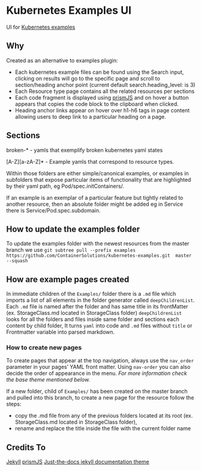 # Kubernetes Examples UI
UI for [Kubernetes examples](https://github.com/ContainerSolutions/kubernetes-examples)

## Why
Created as an alternative to examples plugin:
- Each kubernetes example files can be found using the Search input, clicking on results will go to the specific page and scroll to section/heading anchor point (current default search.heading_level: is 3)
- Each Resource type page contains all the related resources per sections
- Each code fragment is displayed using [prismJS](https://prismjs.com/) and on hover a button appears that copies the code block to the clipboard when clicked.
- Heading anchor links appear on hover over h1-h6 tags in page content allowing users to deep link to a particular heading on a page.

## Sections
broken-* - yamls that exemplify broken kubernetes yaml states

[A-Z][a-zA-Z]* - Example yamls that correspond to resource types.

Within those folders are either simple/canonical examples, or examples in subfolders that expose particular items of functionality that are highlighted by their yaml path, eg Pod/spec.initContainers/.

If an example is an exemplar of a particular feature but tightly related to another resource, then an absolute folder might be added eg in Service there is Service/Pod.spec.subdomain.
## How to update the examples folder
To update the examples folder with the newest resources from the master branch we use ` git subtree pull --prefix examples https://github.com/ContainerSolutions/kubernetes-examples.git  master --squash `

## How are example pages created 
In immediate children of the `Examples/` folder there is a `.md` file which imports a list of all elements in the folder generator called `deepChildrenList`.
Each `.md` file is named after the folder and has same title in its frontMatter (ex. StorageClass.md located in StorageClass folder)
`deepChildrenList` looks for all the folders and files inside same folder and sections each content by child folder, It turns `yaml` into code and `.md` files without `title` or Frontmatter variable into parsed markdown.

### How to create new pages 
To create pages  that appear at the top navigation, always use the `nav_order` parameter in your pages’ YAML front matter.
Using `nav-order` you can also decide the order of appearance in the menu.
_For more information check the base theme mentioned below._

If a new folder, child of `Examples/` has been created on the master branch and pulled into this branch, to create a new page for the resource follow the steps:
- copy the .md file from any of the previous folders located at its root (ex. StorageClass.md located in StorageClass folder),
- rename and replace the title inside the file with the current folder name


## Credits To
[Jekyll](https://jekyllrb.com/)
[prismJS](https://prismjs.com/)
[Just-the-docs jekyll documentation theme](https://github.com/pmarsceill/just-the-docs)

